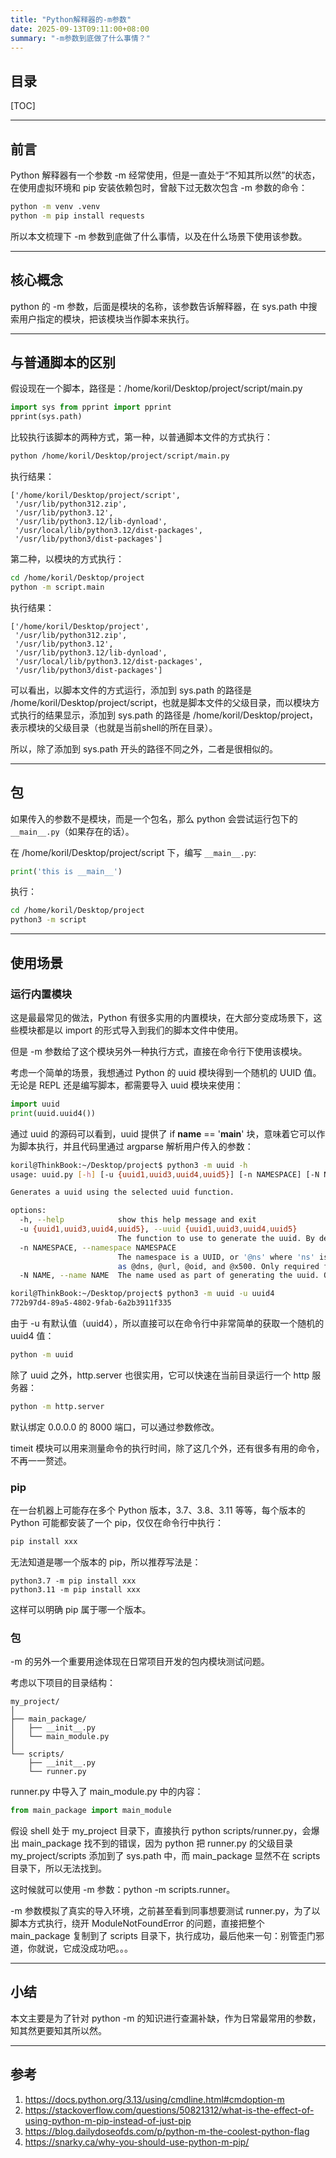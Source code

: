 ```yaml
---
title: "Python解释器的-m参数"
date: 2025-09-13T09:11:00+08:00
summary: "-m参数到底做了什么事情？"
---
```


## 目录

[TOC]

---

## 前言

Python 解释器有一个参数 -m 经常使用，但是一直处于“不知其所以然”的状态，在使用虚拟环境和 pip 安装依赖包时，曾敲下过无数次包含 -m 参数的命令：

```sh
python -m venv .venv
python -m pip install requests
```

所以本文梳理下 -m 参数到底做了什么事情，以及在什么场景下使用该参数。

---

## 核心概念

python 的 -m 参数，后面是模块的名称，该参数告诉解释器，在 sys.path 中搜索用户指定的模块，把该模块当作脚本来执行。

---

## 与普通脚本的区别

假设现在一个脚本，路径是：/home/koril/Desktop/project/script/main.py

```python
import sys from pprint import pprint
pprint(sys.path)
```

比较执行该脚本的两种方式，第一种，以普通脚本文件的方式执行：

```sh
python /home/koril/Desktop/project/script/main.py
```

执行结果：

```
['/home/koril/Desktop/project/script',
 '/usr/lib/python312.zip',
 '/usr/lib/python3.12',
 '/usr/lib/python3.12/lib-dynload',
 '/usr/local/lib/python3.12/dist-packages',
 '/usr/lib/python3/dist-packages']
```

第二种，以模块的方式执行：

```sh
cd /home/koril/Desktop/project
python -m script.main
```

执行结果：

```
['/home/koril/Desktop/project',
 '/usr/lib/python312.zip',
 '/usr/lib/python3.12',
 '/usr/lib/python3.12/lib-dynload',
 '/usr/local/lib/python3.12/dist-packages',
 '/usr/lib/python3/dist-packages']
```

可以看出，以脚本文件的方式运行，添加到 sys.path 的路径是 /home/koril/Desktop/project/script，也就是脚本文件的父级目录，而以模块方式执行的结果显示，添加到 sys.path 的路径是 /home/koril/Desktop/project，表示模块的父级目录（也就是当前shell的所在目录）。

所以，除了添加到 sys.path 开头的路径不同之外，二者是很相似的。

---

## 包

如果传入的参数不是模块，而是一个包名，那么 python 会尝试运行包下的 `__main__.py`（如果存在的话）。

在 /home/koril/Desktop/project/script 下，编写 `__main__.py`:

```python
print('this is __main__')
```

执行：

```sh
cd /home/koril/Desktop/project
python3 -m script
```

---

## 使用场景

### 运行内置模块

这是最最常见的做法，Python 有很多实用的内置模块，在大部分变成场景下，这些模块都是以 import 的形式导入到我们的脚本文件中使用。

但是 -m 参数给了这个模块另外一种执行方式，直接在命令行下使用该模块。

考虑一个简单的场景，我想通过 Python 的 uuid 模块得到一个随机的 UUID 值。无论是 REPL 还是编写脚本，都需要导入 uuid 模块来使用：

```python
import uuid
print(uuid.uuid4())
```

通过 uuid 的源码可以看到，uuid 提供了 if  __name__ == '__main__' 块，意味着它可以作为脚本执行，并且代码里通过 argparse 解析用户传入的参数：

```sh
koril@ThinkBook:~/Desktop/project$ python3 -m uuid -h
usage: uuid.py [-h] [-u {uuid1,uuid3,uuid4,uuid5}] [-n NAMESPACE] [-N NAME]

Generates a uuid using the selected uuid function.

options:
  -h, --help            show this help message and exit
  -u {uuid1,uuid3,uuid4,uuid5}, --uuid {uuid1,uuid3,uuid4,uuid5}
                        The function to use to generate the uuid. By default uuid4 function is used.
  -n NAMESPACE, --namespace NAMESPACE
                        The namespace is a UUID, or '@ns' where 'ns' is a well-known predefined UUID addressed by namespace name. Such
                        as @dns, @url, @oid, and @x500. Only required for uuid3/uuid5 functions.
  -N NAME, --name NAME  The name used as part of generating the uuid. Only required for uuid3/uuid5 functions.

koril@ThinkBook:~/Desktop/project$ python3 -m uuid -u uuid4
772b97d4-89a5-4802-9fab-6a2b3911f335

```

由于 -u 有默认值（uuid4），所以直接可以在命令行中非常简单的获取一个随机的 uuid4 值：

```sh
python -m uuid
```

除了 uuid 之外，http.server 也很实用，它可以快速在当前目录运行一个 http 服务器：

```sh
python -m http.server
```

默认绑定 0.0.0.0 的 8000 端口，可以通过参数修改。

timeit 模块可以用来测量命令的执行时间，除了这几个外，还有很多有用的命令，不再一一赘述。

### pip

在一台机器上可能存在多个 Python 版本，3.7、3.8、3.11 等等，每个版本的 Python 可能都安装了一个 pip，仅仅在命令行中执行：

```sh
pip install xxx
```

无法知道是哪一个版本的 pip，所以推荐写法是：

```
python3.7 -m pip install xxx
python3.11 -m pip install xxx
```

这样可以明确 pip 属于哪一个版本。

### 包

-m 的另外一个重要用途体现在日常项目开发的包内模块测试问题。

考虑以下项目的目录结构：

```
my_project/
│
├── main_package/
│   ├── __init__.py
│   └── main_module.py
│
└── scripts/
    ├── __init__.py
    └── runner.py

```

runner.py 中导入了 main_module.py 中的内容：

```python
from main_package import main_module
```

假设 shell 处于 my_project 目录下，直接执行 python scripts/runner.py，会爆出 main_package 找不到的错误，因为 python 把 runner.py 的父级目录 my_project/scripts 添加到了 sys.path 中，而 main_package 显然不在 scripts 目录下，所以无法找到。

这时候就可以使用 -m 参数：python -m scripts.runner。

-m 参数模拟了真实的导入环境，之前甚至看到同事想要测试 runner.py，为了以脚本方式执行，绕开 ModuleNotFoundError 的问题，直接把整个 main_package 复制到了 scripts 目录下，执行成功，最后他来一句：别管歪门邪道，你就说，它成没成功吧。。。

---

## 小结

本文主要是为了针对 python -m 的知识进行查漏补缺，作为日常最常用的参数，知其然更要知其所以然。

---

## 参考

1. https://docs.python.org/3.13/using/cmdline.html#cmdoption-m
2. https://stackoverflow.com/questions/50821312/what-is-the-effect-of-using-python-m-pip-instead-of-just-pip
3. https://blog.dailydoseofds.com/p/python-m-the-coolest-python-flag
4. https://snarky.ca/why-you-should-use-python-m-pip/
